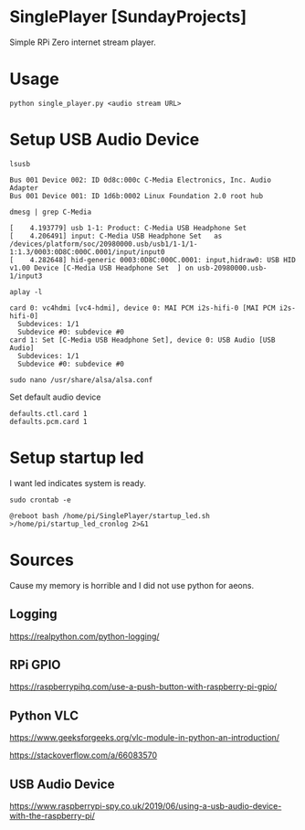 # SinglePlayer [SundayProjects]
Simple RPi Zero internet stream player.

# Usage
```python single_player.py <audio stream URL>```

# Setup USB Audio Device
```shell
lsusb

Bus 001 Device 002: ID 0d8c:000c C-Media Electronics, Inc. Audio Adapter
Bus 001 Device 001: ID 1d6b:0002 Linux Foundation 2.0 root hub
```

```shell
dmesg | grep C-Media

[    4.193779] usb 1-1: Product: C-Media USB Headphone Set  
[    4.206491] input: C-Media USB Headphone Set   as /devices/platform/soc/20980000.usb/usb1/1-1/1-1:1.3/0003:0D8C:000C.0001/input/input0
[    4.282648] hid-generic 0003:0D8C:000C.0001: input,hidraw0: USB HID v1.00 Device [C-Media USB Headphone Set  ] on usb-20980000.usb-1/input3
```

```shell
aplay -l

card 0: vc4hdmi [vc4-hdmi], device 0: MAI PCM i2s-hifi-0 [MAI PCM i2s-hifi-0]
  Subdevices: 1/1
  Subdevice #0: subdevice #0
card 1: Set [C-Media USB Headphone Set], device 0: USB Audio [USB Audio]
  Subdevices: 1/1
  Subdevice #0: subdevice #0
```

```shell
sudo nano /usr/share/alsa/alsa.conf
```

Set default audio device
```
defaults.ctl.card 1
defaults.pcm.card 1
```

# Setup startup led
I want led indicates system is ready.
```
sudo crontab -e

@reboot bash /home/pi/SinglePlayer/startup_led.sh >/home/pi/startup_led_cronlog 2>&1
```
# Sources
Cause my memory is horrible and I did not use python for aeons.
## Logging
https://realpython.com/python-logging/
## RPi GPIO
https://raspberrypihq.com/use-a-push-button-with-raspberry-pi-gpio/
## Python VLC
https://www.geeksforgeeks.org/vlc-module-in-python-an-introduction/

https://stackoverflow.com/a/66083570
## USB Audio Device
https://www.raspberrypi-spy.co.uk/2019/06/using-a-usb-audio-device-with-the-raspberry-pi/
